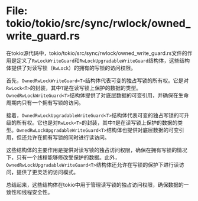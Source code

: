 # File: tokio/tokio/src/sync/rwlock/owned_write_guard.rs

在tokio源代码中，tokio/tokio/src/sync/rwlock/owned_write_guard.rs文件的作用是定义了`RwLockWriteGuard`和`RwLockUpgradableWriteGuard`结构体，这些结构体提供了对读写锁（`RwLock`）的拥有的写锁的访问权限。

首先，`OwnedRwLockWriteGuard<T>`结构体代表可变的独占写锁的所有权。它是对`RwLock<T>`的封装，其中`T`是在读写锁上保护的数据的类型。`OwnedRwLockWriteGuard<T>`结构体提供了对底层数据的可变引用，并确保在生命周期内只有一个拥有写锁的访问。

接着，`OwnedRwLockUpgradableWriteGuard<T>`结构体代表可变的独占写锁的可升级的所有权。它也是对`RwLock<T>`的封装，其中`T`是在读写锁上保护的数据的类型。`OwnedRwLockUpgradableWriteGuard<T>`结构体也提供对底层数据的可变引用，但还允许在拥有写锁的同时进行读访问。

这些结构体的主要作用是提供对读写锁的独占访问权限，确保在拥有写锁的情况下，只有一个线程能够修改受保护的数据。此外，`OwnedRwLockUpgradableWriteGuard<T>`结构体还允许在写锁的保护下进行读访问，提供了更灵活的访问模式。

总结起来，这些结构体在tokio中用于管理读写锁的独占访问权限，确保数据的一致性和线程安全性。

